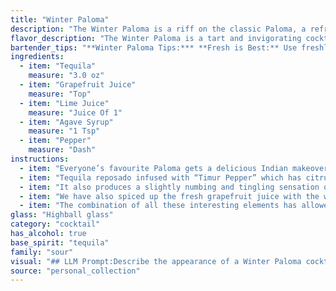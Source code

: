 ```yaml
---
title: "Winter Paloma"
description: "The Winter Paloma is a riff on the classic Paloma, a refreshing tequila-based cocktail that hails from Mexico.  This twist adds a touch of spice with pepper, creating a warming and complex flavor profile perfect for the colder months. "
flavor_description: "The Winter Paloma is a tart and invigorating cocktail. The tequila provides a warm, smoky base, while the grapefruit juice delivers a bright, citrusy punch. Lime juice adds a touch of acidity, balancing the sweetness of the agave syrup. A subtle kick of pepper adds complexity and warmth, creating a truly unique and satisfying flavor profile. "
bartender_tips: "**Winter Paloma Tips:*** **Fresh is Best:** Use freshly squeezed grapefruit and lime juice for optimal flavor.* **Pepper Power:**  Add a pinch of freshly ground black pepper to the shaker for a warming kick.* **Sugar Solution:**  Agave syrup provides a smooth sweetness, but you can substitute simple syrup.* **Chill Factor:**  Serve the cocktail chilled for a refreshing winter experience.* **Garnish Game:** A grapefruit wedge and a sprig of rosemary elevate the presentation. "
ingredients:
  - item: "Tequila"
    measure: "3.0 oz"
  - item: "Grapefruit Juice"
    measure: "Top"
  - item: "Lime Juice"
    measure: "Juice Of 1"
  - item: "Agave Syrup"
    measure: "1 Tsp"
  - item: "Pepper"
    measure: "Dash"
instructions:
  - item: "Everyone’s favourite Paloma gets a delicious Indian makeover."
  - item: "Tequila reposado infused with “Timur Pepper” which has citrusy & grapefruit notes and is grown at the foothills of Himalaya."
  - item: "It also produces a slightly numbing and tingling sensation on your lip when consumed."
  - item: "We have also spiced up the fresh grapefruit juice with the warming spice blend from Himalaya."
  - item: "The combination of all these interesting elements has allowed us to elevate your Paloma sipping experience."
glass: "Highball glass"
category: "cocktail"
has_alcohol: true
base_spirit: "tequila"
family: "sour"
visual: "## LLM Prompt:Describe the appearance of a Winter Paloma cocktail. It is made with tequila, grapefruit juice, lime juice, agave syrup, and a touch of black pepper. Imagine the drink sitting in a rocks glass with ice. Focus on the colors, clarity, and any potential garnishes. **Bonus:** Consider how the addition of black pepper might affect the visual appeal of the drink. Does it create a layered effect, or add subtle hints of color? "
source: "personal_collection"
---
```


